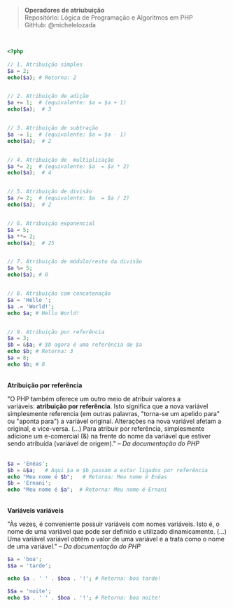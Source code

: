 > **Operadores de atriubuição**     
> Repositório: Lógica de Programação e Algoritmos em PHP   
> GitHub: @michelelozada
&nbsp;
     
&nbsp;     
```php
<?php
	
// 1. Atribuição simples
$a = 2;
echo($a); # Retorna: 2


// 2. Atribuição de adição
$a += 1;  # (equivalente: $a = $a + 1)
echo($a);  # 3


// 3. Atribuição de subtração
$a -= 1;  # (equivalente: $a = $a - 1)
echo($a);  # 2


// 4. Atribuição de  multiplicação
$a *= 2;  # (equivalente: $a  = $a * 2)
echo($a);  # 4


// 5. Atribuição de divisão
$a /= 2;  # (equivalente: $a  = $a / 2)
echo($a);  # 2


// 6. Atribuição exponencial
$a = 5;
$a **= 2;
echo($a);  # 25


// 7. Atribuição de módulo/resto da divisão
$a %= 5;
echo($a); # 0


// 8. Atribuição com concatenação
$a = 'Hello ';
$a .= 'World!';
echo $a; # Hello World!


// 9. Atribuição por referência
$a = 3;
$b = &$a; # $b agora é uma referência de $a
echo $b; # Retorna: 3
$a = 8;
echo $b; # 8
```
&nbsp;
&nbsp;     
**Atribuição por referência**  

"O PHP também oferece um outro meio de atribuir valores a variáveis: **atribuição por referência**. Isto significa que a nova variável simplesmente referencia (em outras palavras, "torna-se um apelido para" ou "aponta para") a variável original. Alterações na nova variável afetam a original, e vice-versa.  (…) Para atribuir por referência, simplesmente adicione um e-comercial (&) na frente do nome da variável que estiver sendo atribuída (variável de origem)." *– Da documentação do PHP*  
&nbsp;
```php
$a = 'Enéas';          
$b = &$a;   # Aqui $a e $b passam a estar ligados por referência
echo "Meu nome é $b";   # Retorna: Meu nome é Enéas
$b = 'Ernani';   
echo "Meu nome é $a";  # Retorna: Meu nome é Ernani
```
&nbsp;
&nbsp;     
**Variáveis variáveis**  

"Às vezes, é conveniente possuir variáveis com nomes variáveis. Isto é, o nome de uma variável que pode ser definido e utilizado dinamicamente.  (…) Uma variável variável obtém o valor de uma variável e a trata como o nome de uma variável." *– Da documentação do PHP*
&nbsp;
```php
$a = 'boa';
$$a = 'tarde';

echo $a . ' ' . $boa . '!'; # Retorna: boa tarde!

$$a = 'noite';
echo $a . ' ' . $boa . '!'; # Retorna: boa noite!
```